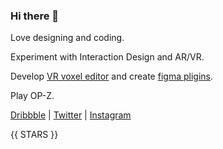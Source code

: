 ### Hi there 👋

Love designing and coding. 

Experiment with Interaction Design and AR/VR. 

Develop [VR voxel editor](https://twitter.com/Volorf/status/1305406161710125056) and create [figma pligins](https://www.figma.com/@volorf).

Play OP-Z.

[Dribbble](https://dribbble.com/Volorf) | [Twitter](https://twitter.com/Volorf) | [Instagram](https://www.instagram.com/olegdesignfrolov/)

{{ STARS }}

<!--
**Volorf/Volorf** is a ✨ _special_ ✨ repository because its `README.md` (this file) appears on your GitHub profile.

Here are some ideas to get you started:

- 🔭 I’m currently working on ...
- 🌱 I’m currently learning ...
- 👯 I’m looking to collaborate on ...
- 🤔 I’m looking for help with ...
- 💬 Ask me about ...
- 📫 How to reach me: ...
- 😄 Pronouns: ...
- ⚡ Fun fact: ...
-->
